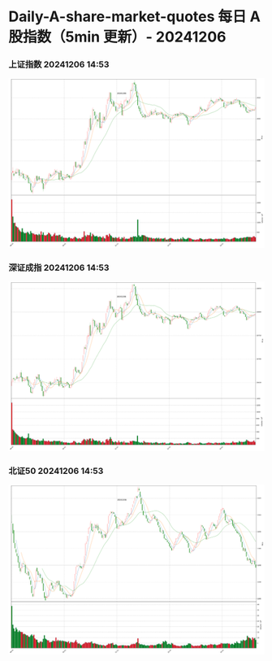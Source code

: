 
# Daily-A-share-market-quotes 每日 A 股指数（5min 更新）- 20241206

### 上证指数 20241206 14:53
![](./fig/2024/12/20241206-sh000001.png)

### 深证成指 20241206 14:53
![](./fig/2024/12/20241206-sz399001.png)

### 北证50 20241206 14:53
![](./fig/2024/12/20241206-bj899050.png)
